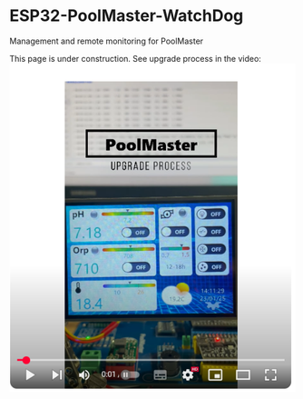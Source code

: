 # ESP32-PoolMaster-WatchDog
 Management and remote monitoring for PoolMaster

This page is under construction.
See upgrade process in the video:
[![PoolMaster Upgrade Process](https://github.com/christophebelmont/ESP32-PoolMaster-WatchDog/blob/2051955d4c04d756bfee2439daf1f22714da0f4b/docs/Thumbnail_process.png)](https://youtu.be/Y6o2AZkeVpo?si=55yQvMYwXkB9gthP "PoolMaster Upgrade Process")
  
